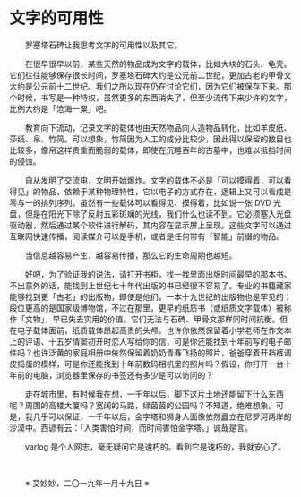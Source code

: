 # 文字的可用性

&emsp;&emsp;罗塞塔石碑让我思考文字的可用性以及其它。

&emsp;&emsp;在很早很早以前，某些天然的物品成为文字的载体，比如大块的石头、龟壳。它们往往能够保存很长时间，罗塞塔石碑大约是公元前二世纪，更加古老的甲骨文大约是公元前十二世纪。我们之所以现在仍在讨论它们，因为它们被保存下来。那个时候，书写是一种特权，虽然更多的东西消失了，但至少流传下来少许的文字，比例大约是「沧海一粟」吧。

&emsp;&emsp;教育向下流动，记录文字的载体也由天然物品向人造物品转化，比如羊皮纸、莎纸、帛、竹简。可以想象，竹简因为人工的成分比较少，因此得以保留的数目也比较多，像帛这样贵重而脆弱的载体，即使在沉睡百年的古墓中，也难以抵挡时间的侵蚀。

&emsp;&emsp;自从发明了交流电，文明开始爆炸。文字的载体不必是「可以摸得着，可以看得见」的物品，依赖于某种物理特性，它以电子的方式存在，逻辑上又可以看成是零与一的排列序列。虽然有一些载体可以看得见、摸得着，比如说一张 DVD 光盘，但是在阳光下除了反射五彩斑斓的光线，我们什么也读不到。它必须塞入光盘驱动器，然后通过某个软件进行解码，其内容在显示屏上呈现。这些文字可以通过互联网快速传播，阅读媒介可以是手机，或者是任何带有「智能」前缀的物品。

&emsp;&emsp;当信息越容易产生，越容易传播，那么它的生命周期也越短。

&emsp;&emsp;好吧，为了验证我的说法，请打开书柜，找一找里面出版时间最早的那本书。不出意外的话，能找到上世纪七十年代出版的书已经很不容易了。专业的书籍藏家能够找到更「古老」的出版物，即使是他们，一本十九世纪的出版物也是罕见的；段位更高的是国家级博物馆，不过在那里，更早的纸质书（或纸质文字载体）被称作「文物」，早已失去实用的价值。它们无法与石碑、甲骨文那样同时间抗衡。但在电子载体面前，纸质载体昂起高贵的头颅。也许你依然保留着小学老师在作文本上的评语、十五岁情窦初开时恋人写给你的信，可是你还能找到十年前写的电子邮件吗？也许泛黄的家庭相册中依然保留着奶奶青春飞扬的照片，爸爸穿着开裆裤调皮捣蛋的模样，可是你还能找到十年前数码相机里的照片吗？假设，你打开一台十年前的电脑，浏览器里保存的书签还有多少是可以访问的？

&emsp;&emsp;走在城市里，有时候我在想，一千年以后，脚下这片土地还能留下什么东西呢？周围的高楼大厦吗？宽阔的马路，绿茵茵的公园吗？不知道，绝难想象。可是，我几乎可以保证，一千年以后，金字塔和狮身人面像依然矗立在尼罗河两岸的沙漠中。西谚有云：「人类害怕时间，而时间害怕金字塔。」诚哉是言。

&emsp;&emsp;varlog 是个人网志，毫无疑问它是速朽的。看到它是速朽的，我就安心了。

&emsp;&emsp;

&emsp;&emsp;※ 艾妙妙，二〇一九年一月十九日 ※